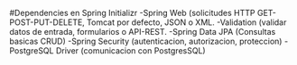 #Dependencies en Spring Initializr
-Spring Web (solicitudes HTTP GET-POST-PUT-DELETE, Tomcat por defecto, JSON o XML.
-Validation (validar datos de entrada, formularios o API-REST.
-Spring Data JPA (Consultas basicas CRUD)
-Spring Security (autenticacion, autorizacion, proteccion)
-PostgreSQL Driver (comunicacion con PostgresSQL)
